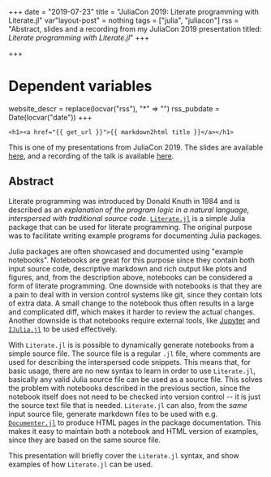 +++
date = "2019-07-23"
title = "JuliaCon 2019: Literate programming with Literate.jl"
var"layout-post" = nothing
tags = ["julia", "juliacon"]
rss = "Abstract, slides and a recording from my JuliaCon 2019 presentation titled: *Literate programming with Literate.jl*"
+++

+++
# Dependent variables
website_descr = replace(locvar("rss"), "*" => "")
rss_pubdate = Date(locvar("date"))
+++

~~~
<h1><a href="{{ get_url }}">{{ markdown2html title }}</a></h1>
~~~

This is one of my presentations from JuliaCon 2019. The slides are available [here](slides), and a recording of the talk is available [here](https://youtu.be/Tfp1WEdYfqk).

## Abstract


Literate programming was introduced by Donald Knuth in 1984 and is described as an _explanation of the program logic in a natural language, interspersed with traditional source code_. [`Literate.jl`](https://github.com/fredrikekre/Literate.jl) is a simple Julia package that can be used for literate programming. The original purpose was to facilitate writing example programs for documenting Julia packages.

Julia packages are often showcased and documented using "example notebooks". Notebooks are great for this purpose since they contain both input source code, descriptive markdown and rich output like plots and figures, and, from the description above, notebooks can be considered a form of literate programming. One downside with notebooks is that they are a pain to deal with in version control systems like git, since they contain lots of extra data. A small change to the notebook thus often results in a large and complicated diff, which makes it harder to review the actual changes. Another downside is that notebooks require external tools, like [Jupyter](https://jupyter.org/) and [`IJulia.jl`](https://github.com/JuliaLang/IJulia.jl) to be used effectively.

With `Literate.jl` is is possible to dynamically generate notebooks from a simple source file. The source file is a regular `.jl` file, where comments are used for describing the interspersed code snippets. This means that, for basic usage, there are no new syntax to learn in order to use `Literate.jl`, basically any valid Julia source file can be used as a source file. This solves the problem with notebooks described in the previous section, since the notebook itself does not need to be checked into version control -- it is just the source text file that is needed. `Literate.jl` can also, from the _same_ input source file, generate markdown files to be used with e.g. [`Documenter.jl`](https://github.com/JuliaDocs/Documenter.jl) to produce HTML pages in the package documentation. This makes it easy to maintain both a notebook and HTML version of examples, since they are based on the same source file.

This presentation will briefly cover the `Literate.jl` syntax, and show examples of how `Literate.jl` can be used.
